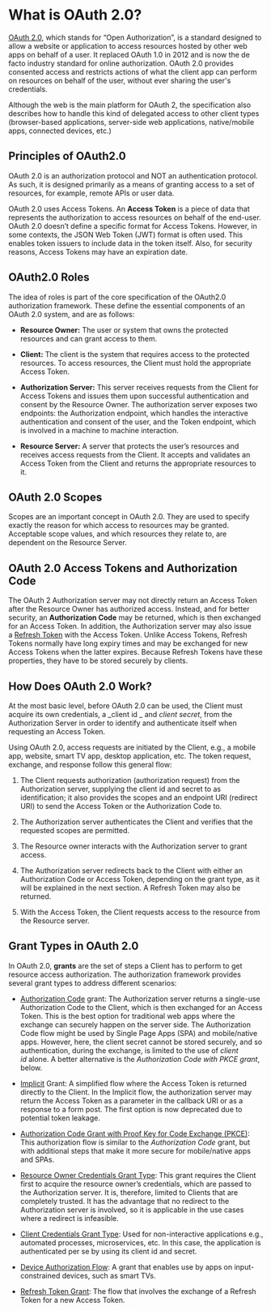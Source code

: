 # What is OAuth 2.0?

[OAuth 2.0](https://tools.ietf.org/html/rfc6749), which stands for “Open Authorization”, is a standard designed to allow a website or application to access resources hosted by other web apps on behalf of a user. It replaced OAuth 1.0 in 2012 and is now the de facto industry standard for online authorization. OAuth 2.0 provides consented access and restricts actions of what the client app can perform on resources on behalf of the user, without ever sharing the user's credentials.

Although the web is the main platform for OAuth 2, the specification also describes how to handle this kind of delegated access to other client types (browser-based applications, server-side web applications, native/mobile apps, connected devices, etc.)

## Principles of OAuth2.0

OAuth 2.0 is an authorization protocol and NOT an authentication protocol. As such, it is designed primarily as a means of granting access to a set of resources, for example, remote APIs or user data.

OAuth 2.0 uses Access Tokens. An **Access Token** is a piece of data that represents the authorization to access resources on behalf of the end-user. OAuth 2.0 doesn’t define a specific format for Access Tokens. However, in some contexts, the JSON Web Token (JWT) format is often used. This enables token issuers to include data in the token itself. Also, for security reasons, Access Tokens may have an expiration date.

## OAuth2.0 Roles

The idea of roles is part of the core specification of the OAuth2.0 authorization framework. These define the essential components of an OAuth 2.0 system, and are as follows:

- **Resource Owner:** The user or system that owns the protected resources and can grant access to them.
    
- **Client:** The client is the system that requires access to the protected resources. To access resources, the Client must hold the appropriate Access Token.
    
- **Authorization Server:** This server receives requests from the Client for Access Tokens and issues them upon successful authentication and consent by the Resource Owner. The authorization server exposes two endpoints: the Authorization endpoint, which handles the interactive authentication and consent of the user, and the Token endpoint, which is involved in a machine to machine interaction.
    
- **Resource Server:** A server that protects the user’s resources and receives access requests from the Client. It accepts and validates an Access Token from the Client and returns the appropriate resources to it.
    

## OAuth 2.0 Scopes

Scopes are an important concept in OAuth 2.0. They are used to specify exactly the reason for which access to resources may be granted. Acceptable scope values, and which resources they relate to, are dependent on the Resource Server.

## OAuth 2.0 Access Tokens and Authorization Code

The OAuth 2 Authorization server may not directly return an Access Token after the Resource Owner has authorized access. Instead, and for better security, an **Authorization Code** may be returned, which is then exchanged for an Access Token. In addition, the Authorization server may also issue a [Refresh Token](https://auth0.com/blog/refresh-tokens-what-are-they-and-when-to-use-them/) with the Access Token. Unlike Access Tokens, Refresh Tokens normally have long expiry times and may be exchanged for new Access Tokens when the latter expires. Because Refresh Tokens have these properties, they have to be stored securely by clients.

## How Does OAuth 2.0 Work?

At the most basic level, before OAuth 2.0 can be used, the Client must acquire its own credentials, a _client id _ and _client secret_, from the Authorization Server in order to identify and authenticate itself when requesting an Access Token.

Using OAuth 2.0, access requests are initiated by the Client, e.g., a mobile app, website, smart TV app, desktop application, etc. The token request, exchange, and response follow this general flow:

1. The Client requests authorization (authorization request) from the Authorization server, supplying the client id and secret to as identification; it also provides the scopes and an endpoint URI (redirect URI) to send the Access Token or the Authorization Code to.
    
2. The Authorization server authenticates the Client and verifies that the requested scopes are permitted.
    
3. The Resource owner interacts with the Authorization server to grant access.
    
4. The Authorization server redirects back to the Client with either an Authorization Code or Access Token, depending on the grant type, as it will be explained in the next section. A Refresh Token may also be returned.
    
5. With the Access Token, the Client requests access to the resource from the Resource server.
    

## Grant Types in OAuth 2.0

In OAuth 2.0, **grants** are the set of steps a Client has to perform to get resource access authorization. The authorization framework provides several grant types to address different scenarios:

- [Authorization Code](https://auth0.com/docs/api-auth/tutorials/authorization-code-grant) grant: The Authorization server returns a single-use Authorization Code to the Client, which is then exchanged for an Access Token. This is the best option for traditional web apps where the exchange can securely happen on the server side. The Authorization Code flow might be used by Single Page Apps (SPA) and mobile/native apps. However, here, the client secret cannot be stored securely, and so authentication, during the exchange, is limited to the use of _client id_ alone. A better alternative is the _Authorization Code with PKCE grant_, below.
    
- [Implicit](https://auth0.com/docs/api-auth/tutorials/implicit-grant) Grant: A simplified flow where the Access Token is returned directly to the Client. In the Implicit flow, the authorization server may return the Access Token as a parameter in the callback URI or as a response to a form post. The first option is now deprecated due to potential token leakage.
    
- [Authorization Code Grant with Proof Key for Code Exchange (PKCE)](https://auth0.com/docs/flows/concepts/auth-code-pkce): This authorization flow is similar to the _Authorization Code_ grant, but with additional steps that make it more secure for mobile/native apps and SPAs.
    
- [Resource Owner Credentials Grant Type](https://auth0.com/docs/api-auth/tutorials/password-grant): This grant requires the Client first to acquire the resource owner’s credentials, which are passed to the Authorization server. It is, therefore, limited to Clients that are completely trusted. It has the advantage that no redirect to the Authorization server is involved, so it is applicable in the use cases where a redirect is infeasible.
    
- [Client Credentials Grant Type](https://auth0.com/docs/api-auth/tutorials/client-credentials): Used for non-interactive applications e.g., automated processes, microservices, etc. In this case, the application is authenticated per se by using its client id and secret.
    
- [Device Authorization Flow](https://auth0.com/docs/flows/concepts/device-auth): A grant that enables use by apps on input-constrained devices, such as smart TVs.
    
- [Refresh Token Grant](https://auth0.com/blog/refresh-tokens-what-are-they-and-when-to-use-them/): The flow that involves the exchange of a Refresh Token for a new Access Token.